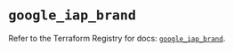 # `google_iap_brand`

Refer to the Terraform Registry for docs: [`google_iap_brand`](https://registry.terraform.io/providers/hashicorp/google/6.42.0/docs/resources/iap_brand).
